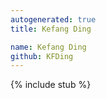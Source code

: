 ```yaml
---
autogenerated: true
title: Kefang Ding

name: Kefang Ding
github: KFDing
---
```


{% include stub %}
